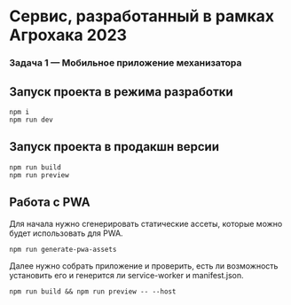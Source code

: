 # Сервис, разработанный в рамках Агрохака 2023

### Задача 1 — Мобильное приложение механизатора

## Запуск проекта в режима разработки
```
npm i
npm run dev
```
## Запуск проекта в продакшн версии
```
npm run build
npm run preview
```

## Работа с PWA

Для начала нужно сгенерировать статические ассеты, которые можно будет использовать для PWA.

```
npm run generate-pwa-assets
```

Далее нужно собрать приложение и проверить, есть ли возможность установить его и генерится ли service-worker и manifest.json.

```
npm run build && npm run preview -- --host
```